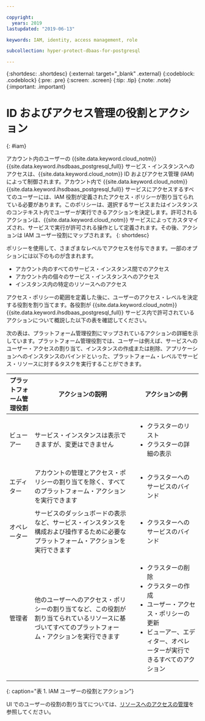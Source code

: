 ```yaml
---

copyright:
  years: 2019
lastupdated: "2019-06-13"

keywords: IAM, identity, access management, role

subcollection: hyper-protect-dbaas-for-postgresql

---
```


{:shortdesc: .shortdesc}
{:external: target="_blank" .external}
{:codeblock: .codeblock}
{:pre: .pre}
{:screen: .screen}
{:tip: .tip}
{:note: .note}
{:important: .important}

# ID およびアクセス管理の役割とアクション
{: #iam}

アカウント内のユーザーの {{site.data.keyword.cloud_notm}} {{site.data.keyword.ihsdbaas_postgresql_full}} サービス・インスタンスへのアクセスは、{{site.data.keyword.cloud_notm}} ID およびアクセス管理 (IAM) によって制御されます。アカウント内で {{site.data.keyword.cloud_notm}} {{site.data.keyword.ihsdbaas_postgresql_full}} サービスにアクセスするすべてのユーザーには、IAM 役割が定義されたアクセス・ポリシーが割り当てられている必要があります。このポリシーは、選択するサービスまたはインスタンスのコンテキスト内でユーザーが実行できるアクションを決定します。許可されるアクションは、{{site.data.keyword.cloud_notm}} サービスによってカスタマイズされ、サービスで実行が許可される操作として定義されます。その後、アクションは IAM ユーザー役割にマップされます。
{: shortdesc}

ポリシーを使用して、さまざまなレベルでアクセスを付与できます。一部のオプションには以下のものが含まれます。

* アカウント内のすべてのサービス・インスタンス間でのアクセス
* アカウント内の個々のサービス・インスタンスへのアクセス
* インスタンス内の特定のリソースへのアクセス

アクセス・ポリシーの範囲を定義した後に、ユーザーのアクセス・レベルを決定する役割を割り当てます。各役割が {{site.data.keyword.cloud_notm}} {{site.data.keyword.ihsdbaas_postgresql_full}} サービス内で許可されているアクションについて概説した以下の表を確認してください。

次の表は、プラットフォーム管理役割にマップされているアクションの詳細を示しています。プラットフォーム管理役割では、ユーザーは例えば、サービスへのユーザー・アクセスの割り当て、インスタンスの作成または削除、アプリケーションへのインスタンスのバインドといった、プラットフォーム・レベルでサービス・リソースに対するタスクを実行することができます。

|プラットフォーム管理役割|アクションの説明|アクションの例|
|------------------------|----------------------|----------------------------------------------------------------|
|ビューアー|サービス・インスタンスは表示できますが、変更はできません|<ul><li>クラスターのリスト</li><li>クラスターの詳細の表示</li></ul>|
|エディター|アカウントの管理とアクセス・ポリシーの割り当てを除く、すべてのプラットフォーム・アクションを実行できます|<ul><li>クラスターへのサービスのバインド</li></ul>|
|オペレーター|サービスのダッシュボードの表示など、サービス・インスタンスを構成および操作するために必要なプラットフォーム・アクションを実行できます|<ul><li>クラスターへのサービスのバインド</li></ul>|
|管理者|他のユーザーへのアクセス・ポリシーの割り当てなど、この役割が割り当てられているリソースに基づいてすべてのプラットフォーム・アクションを実行できます|<ul><li>クラスターの削除</li><li>クラスターの作成</li><li>ユーザー・アクセス・ポリシーの更新</li><li>ビューアー、エディター、オペレーターが実行できるすべてのアクション</li></ul>|
{: caption="表 1. IAM ユーザーの役割とアクション"}


UI でのユーザーの役割の割り当てについては、[リソースへのアクセスの管理](/docs/iam?topic=iam-iammanidaccser#iammanidaccser)を参照してください。
